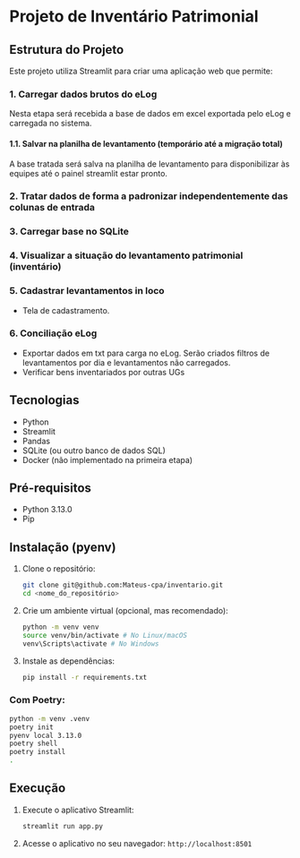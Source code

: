 # Projeto de Inventário Patrimonial

## Estrutura do Projeto

Este projeto utiliza Streamlit para criar uma aplicação web que permite:
### 1. Carregar dados brutos do eLog
Nesta etapa será recebida a base de dados em excel exportada pelo eLog e carregada no sistema.

#### 1.1. Salvar na planilha de levantamento (temporário até a migração total)
A base tratada será salva na planilha de levantamento para disponibilizar às equipes até o painel streamlit estar pronto.

### 2. Tratar dados de forma a padronizar independentemente das colunas de entrada

### 3. Carregar base no SQLite

### 4. Visualizar a situação do levantamento patrimonial (inventário)

### 5. Cadastrar levantamentos in loco
- Tela de cadastramento.

### 6. Conciliação eLog
- Exportar dados em txt para carga no eLog.
Serão criados filtros de levantamentos por dia e levantamentos não carregados.
- Verificar bens inventariados por outras UGs

## Tecnologias

* Python
* Streamlit
* Pandas
* SQLite (ou outro banco de dados SQL)
* Docker (não implementado na primeira etapa)

## Pré-requisitos

* Python 3.13.0
* Pip

## Instalação (pyenv)

1.  Clone o repositório:

    ```bash
    git clone git@github.com:Mateus-cpa/inventario.git
    cd <nome_do_repositório>
    ```

2.  Crie um ambiente virtual (opcional, mas recomendado):

    ```bash
    python -m venv venv
    source venv/bin/activate # No Linux/macOS
    venv\Scripts\activate # No Windows
    ```

3.  Instale as dependências:

    ```bash
    pip install -r requirements.txt
    ```

### Com Poetry:
```bash
python -m venv .venv
poetry init
pyenv local 3.13.0
poetry shell
poetry install
.
```

## Execução

1.  Execute o aplicativo Streamlit:

    ```bash
    streamlit run app.py
    ```

2.  Acesse o aplicativo no seu navegador: `http://localhost:8501`

